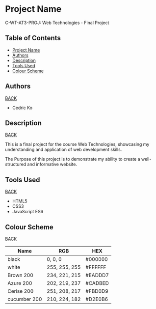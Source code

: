 # Project Name

C-WT-AT3-PROJ: Web Technologies - Final Project

## Table of Contents

- [Project Name](#project-name)
- [Authors](#authors)
- [Description](#description)
- [Tools Used](#tools-used)
- [Colour Scheme](#colour-scheme)

## Authors

[BACK](#table-of-contents)

- Cedric Ko

## Description

[BACK](#table-of-contents)

This is a final project for the course Web Technologies, showcasing my understanding and application of web development skills.

The Purpose of this project is to demonstrate my ability to create a well-structured and informative website.

## Tools Used

[BACK](#table-of-contents)

- HTML5
- CSS3
- JavaScript ES6

## Colour Scheme

[BACK](#table-of-contents)

| Name         | RGB           | HEX     |
| ------------ | ------------- | ------- |
| black        | 0, 0, 0       | #000000 |
| white        | 255, 255, 255 | #FFFFFF |
| Brown 200    | 234, 221, 215 | #EADDD7 |
| Azure 200    | 202, 219, 237 | #CADBED |
| Cerise 200   | 251, 208, 217 | #FBD0D9 |
| cucumber 200 | 210, 224, 182 | #D2E0B6 |
